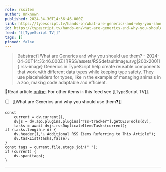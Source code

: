 ```yaml
---
role: rssitem
author: Unknown
published: 2024-04-30T14:36:46.000Z
link: https://typescript.tv/hands-on/what-are-generics-and-why-you-should-use-them/
id: https://typescript.tv/hands-on/what-are-generics-and-why-you-should-use-them/
feed: "[[TypeScript TV]]"
tags: []
pinned: false
---
```


> [!abstract] What are Generics and why you should use them? - 2024-04-30T14:36:46.000Z
> ![[RSS/assets/RSSdefaultImage.svg|200x200]]{.rss-image}
> Generics in TypeScript help create reusable components that work with different data types while keeping type safety. They use placeholders for types, like in the example of managing animals in a zoo, making code adaptable and efficient.

🔗Read article [online](https://typescript.tv/hands-on/what-are-generics-and-why-you-should-use-them/). For other items in this feed see [[TypeScript TV]].

- [ ] [[What are Generics and why you should use them❓]]

~~~dataviewjs
const
    current = dv.current(),
	dvjs = dv.app.plugins.plugins["rss-tracker"].getDVJSTools(dv),
	tasks = await dvjs.rssDuplicateItemsTasks(current);
if (tasks.length > 0) {
	dv.header(1,"⚠ Additional RSS Items Referring to This Article");
    dv.taskList(tasks,false);
}
const tags = current.file.etags.join(" ");
if (current) {
	dv.span(tags);
}
~~~

- - -
